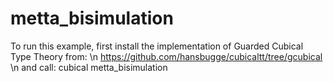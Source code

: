 # metta_bisimulation

To run this example, first install the implementation of Guarded Cubical Type Theory from: \n
    https://github.com/hansbugge/cubicaltt/tree/gcubical \n
and call: cubical metta_bisimulation
